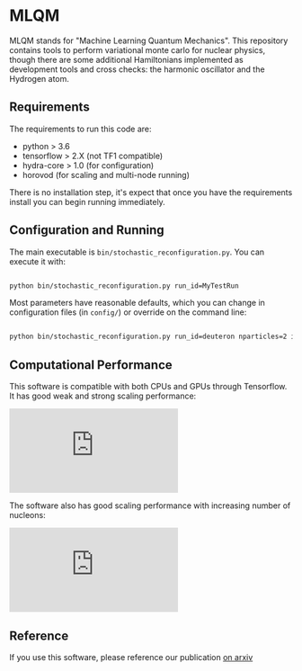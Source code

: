 # MLQM

MLQM stands for "Machine Learning Quantum Mechanics".  This repository contains tools to perform variational monte carlo for nuclear physics, though there are some additional Hamiltonians implemented as development tools and cross checks: the harmonic oscillator and the Hydrogen atom.

## Requirements

The requirements to run this code are:
- python > 3.6
- tensorflow > 2.X (not TF1 compatible)
- hydra-core > 1.0 (for configuration)
- horovod (for scaling and multi-node running)


There is no installation step, it's expect that once you have the requirements install you can begin running immediately.


## Configuration and Running

The main executable is `bin/stochastic_reconfiguration.py`.  You can execute it with:
```bash

python bin/stochastic_reconfiguration.py run_id=MyTestRun 

```

Most parameters have reasonable defaults, which you can change in configuration files (in `config/`) or override on the command line:

```bash

python bin/stochastic_reconfiguration.py run_id=deuteron nparticles=2 iterations=500 optimizer=AdaptiveDelta [... other argument overrides] 

```

## Computational Performance

This software is compatible with both CPUs and GPUs through Tensorflow.  It has good weak and strong scaling performance:

![Scaling performance for 4He on A100 GPUs (ThetaGPU@ALCF)](https://github.com/coreyjadams/AI-for-QM/blob/master/images/Scaling_Performance.pdf)

The software also has good scaling performance with increasing number of nucleons:

![Nucleon scaling performance on A100 GPUs (ThetaGPU@ALCF)](https://github.com/coreyjadams/AI-for-QM/blob/master/images/NucleonScaling.pdf)

## Reference

If you use this software, please reference our publication [on arxiv](https://arxiv.org/abs/2007.14282)